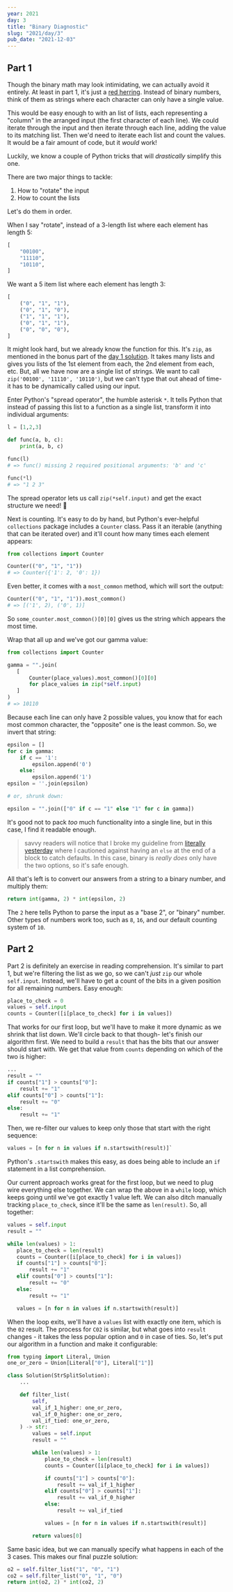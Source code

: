 ```yaml
---
year: 2021
day: 3
title: "Binary Diagnostic"
slug: "2021/day/3"
pub_date: "2021-12-03"
---
```


## Part 1

Though the binary math may look intimidating, we can actually avoid it entirely. At least in part 1, it's just a [red herring](https://en.wikipedia.org/wiki/Red_herring). Instead of binary numbers, think of them as strings where each character can only have a single value.

This would be easy enough to with an list of lists, each representing a "column" in the arranged input (the first character of each line). We could iterate through the input and then iterate through each line, adding the value to its matching list. Then we'd need to iterate each list and count the values. It would be a fair amount of code, but it _would_ work!

Luckily, we know a couple of Python tricks that will _drastically_ simplify this one.

There are two major things to tackle:

1. How to "rotate" the input
2. How to count the lists

Let's do them in order.

When I say "rotate", instead of a 3-length list where each element has length 5:

```py
[
    "00100",
    "11110",
    "10110",
]
```

We want a 5 item list where each element has length 3:

```py
[
    ("0", "1", "1"),
    ("0", "1", "0"),
    ("1", "1", "1"),
    ("0", "1", "1"),
    ("0", "0", "0"),
]
```

It might look hard, but we already know the function for this. It's `zip`, as mentioned in the bonus part of the [day 1 solution](https://github.com/xavdid/advent-of-code/tree/main/solutions/2021/day_01#part-2). It takes many lists and gives you lists of the 1st element from each, the 2nd element from each, etc. But, all we have now are a single list of strings. We want to call `zip('00100', '11110', '10110')`, but we can't type that out ahead of time- it has to be dynamically called using our input.

Enter Python's "spread operator", the humble asterisk `*`. It tells Python that instead of passing this list to a function as a single list, transform it into individual arguments:

```py
l = [1,2,3]

def func(a, b, c):
    print(a, b, c)

func(l)
# => func() missing 2 required positional arguments: 'b' and 'c'

func(*l)
# => "1 2 3"
```

The spread operator lets us call `zip(*self.input)` and get the exact structure we need! :tada:

Next is counting. It's easy to do by hand, but Python's ever-helpful `collections` package includes a `Counter` class. Pass it an iterable (anything that can be iterated over) and it'll count how many times each element appears:

```py
from collections import Counter

Counter(("0", "1", "1"))
# => Counter({'1': 2, '0': 1})
```

Even better, it comes with a `most_common` method, which will sort the output:

```py
Counter(("0", "1", "1")).most_common()
# => [('1', 2), ('0', 1)]
```

So `some_counter.most_common()[0][0]` gives us the string which appears the most time.

Wrap that all up and we've got our gamma value:

```py
from collections import Counter

gamma = "".join(
   [
       Counter(place_values).most_common()[0][0]
       for place_values in zip(*self.input)
   ]
)
# => 10110
```

Because each line can only have 2 possible values, you know that for each most common character, the "opposite" one is the least common. So, we invert that string:

```py
epsilon = []
for c in gamma:
    if c == '1':
        epsilon.append('0')
    else:
        epsilon.append('1')
epsilon = ''.join(epsilon)

# or, shrunk down:

epsilon = "".join(["0" if c == "1" else "1" for c in gamma])
```

It's good not to pack _too_ much functionality into a single line, but in this case, I find it readable enough.

> savvy readers will notice that I broke my guideline from [literally yesterday](https://github.com/xavdid/advent-of-code/tree/main/solutions/2021/day_02) where I cautioned against having an `else` at the end of a block to catch defaults. In this case, binary is _really does_ only have the two options, so it's safe enough.

All that's left is to convert our answers from a string to a binary number, and multiply them:

```py
return int(gamma, 2) * int(epsilon, 2)
```

The `2` here tells Python to parse the input as a "base 2", or "binary" number. Other types of numbers work too, such as `8`, `16`, and our default counting system of `10`.

## Part 2

Part 2 is definitely an exercise in reading comprehension. It's similar to part 1, but we're filtering the list as we go, so we can't _just_ `zip` our whole `self.input`. Instead, we'll have to get a count of the bits in a given position for all remaining numbers. Easy enough:

```py
place_to_check = 0
values = self.input
counts = Counter([i[place_to_check] for i in values])
```

That works for our first loop, but we'll have to make it more dynamic as we shrink that list down. We'll circle back to that though- let's finish our algorithm first. We need to build a `result` that has the bits that our answer should start with. We get that value from `counts` depending on which of the two is higher:

```py
...
result = ""
if counts["1"] > counts["0"]:
    result += "1"
elif counts["0"] > counts["1"]:
    result += "0"
else:
    result += "1"
```

Then, we re-filter our values to keep only those that start with the right sequence:

```py
values = [n for n in values if n.startswith(result)]`
```

Python's `.startswith` makes this easy, as does being able to include an `if` statement in a list comprehension.

Our current approach works great for the first loop, but we need to plug wire everything else together. We can wrap the above in a `while` loop, which keeps going until we've got exactly 1 value left. We can also ditch manually tracking `place_to_check`, since it'll be the same as `len(result)`. So, all together:

```py
values = self.input
result = ""

while len(values) > 1:
   place_to_check = len(result)
   counts = Counter([i[place_to_check] for i in values])
   if counts["1"] > counts["0"]:
       result += "1"
   elif counts["0"] > counts["1"]:
       result += "0"
   else:
       result += "1"

   values = [n for n in values if n.startswith(result)]
```

When the loop exits, we'll have a `values` list with exactly one item, which is the `02` result. The process for `C02` is similar, but what goes into `result` changes - it takes the less popular option and `0` in case of ties. So, let's put our algorithm in a function and make it configurable:

```py
from typing import Literal, Union
one_or_zero = Union[Literal["0"], Literal["1"]]

class Solution(StrSplitSolution):
    ...

    def filter_list(
        self,
        val_if_1_higher: one_or_zero,
        val_if_0_higher: one_or_zero,
        val_if_tied: one_or_zero,
    ) -> str:
        values = self.input
        result = ""

        while len(values) > 1:
            place_to_check = len(result)
            counts = Counter([i[place_to_check] for i in values])

            if counts["1"] > counts["0"]:
                result += val_if_1_higher
            elif counts["0"] > counts["1"]:
                result += val_if_0_higher
            else:
                result += val_if_tied

            values = [n for n in values if n.startswith(result)]

        return values[0]
```

Same basic idea, but we can manually specify what happens in each of the 3 cases. This makes our final puzzle solution:

```py
o2 = self.filter_list("1", "0", "1")
co2 = self.filter_list("0", "1", "0")
return int(o2, 2) * int(co2, 2)
```
